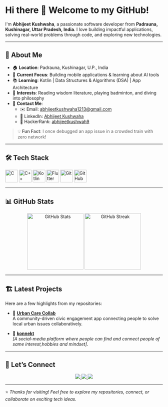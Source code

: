 # Hi there 👋 Welcome to my GitHub!

I'm **Abhijeet Kushwaha**, a passionate software developer from **Padrauna, Kushinagar, Uttar Pradesh, India**. I love building impactful applications, solving real-world problems through code, and exploring new technologies.

---

## 🚀 About Me

- 🏠 **Location**: Padrauna, Kushinagar, U.P., India  
- 📱 **Current Focus**: Building mobile applications & learning about AI tools 
- 📚 **Learning**: Kotlin | Data Structures & Algorithms (DSA) | App Architecture  
- 🧠 **Interests**: Reading wisdom literature, playing badminton, and diving into philosophy  
- 💌 **Contact Me**:
  - ✉️ Email: [abhijeetkushwaha1213@gmail.com](mailto:abhijeetkushwaha1213@gmail.com)
  - 💼 LinkedIn: [Abhijeet Kushwaha](https://www.linkedin.com/in/abhijeet-kushwaha-a76660310)
  - 🌟 HackerRank: [abhijeetkushwah9](https://www.hackerrank.com/profile/abhijeetkushwah9)

> 💡 **Fun Fact**: I once debugged an app issue in a crowded train with zero network!

---

## 🛠️ Tech Stack

<p align="left">
  <img src="https://cdn.jsdelivr.net/gh/devicons/devicon/icons/c/c-original.svg" alt="C" width="40" height="40"/>
 <img src="https://cdn.jsdelivr.net/gh/devicons/devicon/icons/cplusplus/cplusplus-original.svg" alt="C++" width="40" height="40"/>
  <img src="https://cdn.jsdelivr.net/gh/devicons/devicon/icons/kotlin/kotlin-original.svg" alt="Kotlin" width="40" height="40"/>
  <img src="https://cdn.jsdelivr.net/gh/devicons/devicon/icons/flutter/flutter-original.svg" alt="Flutter" width="40" height="40"/>
  <img src="https://cdn.jsdelivr.net/gh/devicons/devicon/icons/git/git-original.svg" alt="Git" width="40" height="40"/>
  <img src="https://cdn.jsdelivr.net/gh/devicons/devicon/icons/github/github-original.svg" alt="GitHub" width="40" height="40"/>
</p>

---

## 📊 GitHub Stats

<p align="center">
  <img src="https://github-readme-stats.vercel.app/api?username=AbhijeetKushwaha1213&show_icons=true&theme=tokyonight" alt="GitHub Stats" height="180"/>
  <img src="https://github-readme-streak-stats.herokuapp.com/?user=AbhijeetKushwaha1213&theme=tokyonight" alt="GitHub Streak" height="180"/>
</p>

---

## 🏗️ Latest Projects

Here are a few highlights from my repositories:

- 🔧 **[Urban Care Collab](https://github.com/AbhijeetKushwaha1213/urban-care-collab-main)**  
  A community-driven civic engagement app connecting people to solve local urban issues collaboratively.

- 🚧 **[konnekt](https://github.com/AbhijeetKushwaha1213/kaneekt.git)**  
  _[A social-media platform where people can find and connect people of same interest,hobbies and mindset]_.


---

## 🤝 Let’s Connect

<p align="center">
  <a href="https://www.linkedin.com/in/abhijeet-kushwaha-a76660310/">
    <img src="https://img.shields.io/badge/LinkedIn-blue?style=for-the-badge&logo=linkedin&logoColor=white"/>
  </a>
  <a href="https://www.hackerrank.com/profile/abhijeetkushwah9">
    <img src="https://img.shields.io/badge/HackerRank-green?style=for-the-badge&logo=hackerrank&logoColor=white"/>
  </a>
  <a href="mailto:abhijeetkushwaha1213@gmail.com">
    <img src="https://img.shields.io/badge/Email-red?style=for-the-badge&logo=gmail&logoColor=white"/>
  </a>
</p>

---

⭐️ *Thanks for visiting! Feel free to explore my repositories, connect, or collaborate on exciting tech ideas.*

